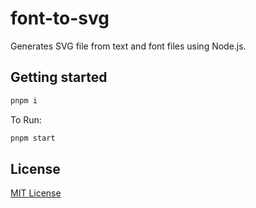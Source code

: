 # font-to-svg
Generates SVG file from text and font files using Node.js.

## Getting started
```bash
pnpm i
```

To Run:
```bash
pnpm start
```

## License
[MIT License](LICENSE)
